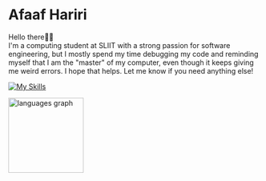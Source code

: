 # Afaaf Hariri

Hello there👋🏾\
I'm a computing student at SLIIT with a strong passion for software engineering, but I mostly spend my time debugging my code and reminding myself that I am the "master" of my computer, even though it keeps giving me weird errors.
I hope that helps. Let me know if you need anything else!

[![My Skills](https://skillicons.dev/icons?i=java,javascript,typescript,python,nodejs,spring,fastapi,react,next,gcp,aws,docker&theme=light)](https://skillicons.dev) 

<div align="left">
  <img src="https://github-readme-stats.vercel.app/api/top-langs?username=afaafhariri&locale=en&hide_title=false&layout=compact&card_width=320&langs_count=6&theme=swift&hide_border=false&order=2&custom_title=Hariri's%20Top%20Languages" height="150" alt="languages graph"  />
</div>

